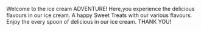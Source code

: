 Welcome to the ice cream ADVENTURE!
Here,you experience the delicious flavours in our ice cream.
A happy Sweet Treats with our various flavours.
Enjoy the every spoon of delicious in our ice cream.
  THANK YOU!
